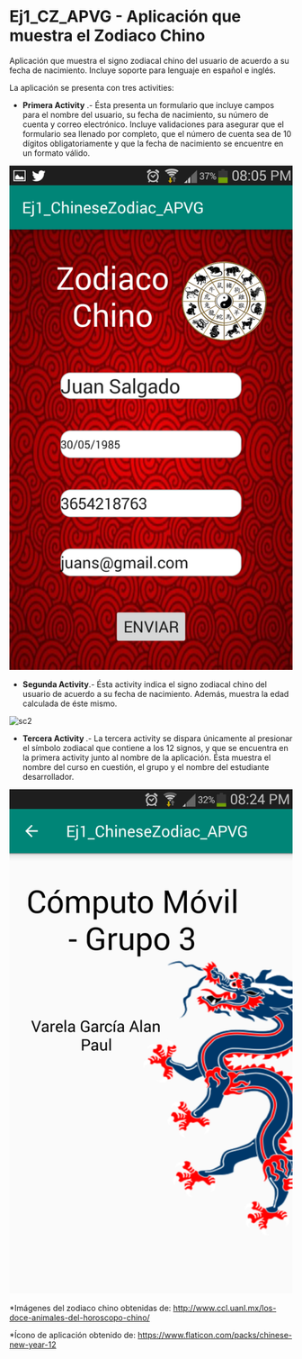 # Ej1_CZ_APVG - Aplicación que muestra el Zodiaco Chino

Aplicación que muestra el signo zodiacal chino del usuario de acuerdo a su fecha de nacimiento. Incluye soporte para lenguaje en español e inglés.

La aplicación se presenta con tres activities:

* <b>Primera Activity</b> .- Ésta presenta un formulario que incluye campos para el nombre del usuario, su fecha de nacimiento, su número de cuenta y correo electrónico.
                      Incluye validaciones para asegurar que el formulario sea llenado por completo, que el número de cuenta sea de 10 dígitos obligatoriamente y que la
                       fecha de nacimiento se encuentre en un formato válido.
                       
![sc1](screenshots/firstActivity.png)
                       
* <b>Segunda Activity</b>.- Ésta activity indica el signo zodiacal chino del usuario de acuerdo a su fecha de nacimiento. Además, muestra la edad calculada de éste mismo.

![sc2](screenshots/secondtActivity.png)

* <b>Tercera Activity </b>.- La tercera activity se dispara únicamente al presionar el símbolo zodiacal que contiene a los 12 signos, y que se encuentra en la primera activity junto al
                            nombre de la aplicación. Ésta muestra el nombre del curso en cuestión, el grupo y el nombre del estudiante desarrollador.
                            
![sc3](screenshots/thirdActivity.png)


*Imágenes del zodiaco chino obtenidas de: http://www.ccl.uanl.mx/los-doce-animales-del-horoscopo-chino/

*Ícono de aplicación obtenido de: https://www.flaticon.com/packs/chinese-new-year-12
  
                            
                            

                      
